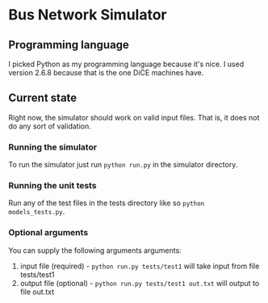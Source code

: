 # Bus Network Simulator

## Programming language
I picked Python as my programming language because it's nice. I used version 2.6.8 because that is the one DiCE machines have.

## Current state
Right now, the simulator should work on valid input files. That is, it does not do any sort of validation.

### Running the simulator
To run the simulator just run `python run.py` in the simulator directory.

### Running the unit tests
Run any of the test files in the tests directory like so `python models_tests.py`.

### Optional arguments
You can supply the following arguments arguments:
  1. input file (required) - `python run.py tests/test1` will take input from file tests/test1
  2. output file (optional) - `python run.py tests/test1 out.txt` will output to file out.txt
